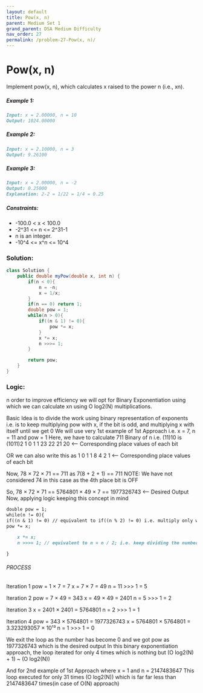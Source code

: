 ```yaml
---
layout: default
title: Pow(x, n)
parent: Medium Set 1
grand_parent: DSA Medium Difficulty
nav_order: 27
permalink: /problem-27-Pow(x, n)/
---
```

# Pow(x, n)
Implement pow(x, n), which calculates x raised to the power n (i.e., xn).

##### Example 1:
```markdown
Input: x = 2.00000, n = 10
Output: 1024.00000
```
##### Example 2:
```markdown
Input: x = 2.10000, n = 3
Output: 9.26100
```
##### Example 3:
```markdown
Input: x = 2.00000, n = -2
Output: 0.25000
Explanation: 2-2 = 1/22 = 1/4 = 0.25
```
##### Constraints:
* -100.0 < x < 100.0
* -2^31 <= n <= 2^31-1
* n is an integer.
* -10^4 <= x^n <= 10^4

### Solution:
```java
class Solution {
    public double myPow(double x, int n) {
        if(n < 0){
            n = -n;
            x = 1/x;
        } 
        if(n == 0) return 1;
        double pow = 1;
        while(n > 0){
            if((n & 1) != 0){
                pow *= x;
            }
            x *= x;
            n >>>= 1;
        }

        return pow;
    }
}
```

### Logic:
n order to improve efficiency we will opt for Binary Exponentiation using which we can calculate xn using O log2(N) multiplications.

Basic Idea is to divide the work using binary representation of exponents
i.e. is to keep multiplying pow with x, if the bit is odd, and multiplying x with itself until we get 0
We will use very 1st example of 1st Approach i.e.
x = 7, n = 11 and pow = 1
Here, we have to calculate 711
Binary of n i.e. (11)10 is (1011)2
1   0   1   1
23  22  21  20   <-- Corresponding place values of each bit

OR we can also write this as
1 0 1 1
8 4 2 1 <-- Corresponding place values of each bit

Now, 78 × 72 × 71 == 711 as 7(8 + 2 + 1) == 711
NOTE: We have not considered 74 in this case as the 4th place bit is OFF

So, 78 × 72 × 71 == 5764801 × 49 × 7 == 1977326743 <-- Desired Output
Now, applying logic keeping this concept in mind

```markdown
double pow = 1;
while(n != 0){
if((n & 1) != 0) // equivalent to if((n % 2) != 0) i.e. multiply only when the number is odd  
pow *= x;

	x *= x;
	n >>>= 1; // equivalent to n = n / 2; i.e. keep dividing the number by 2

}
```
###### PROCESS

Iteration 1
pow = 1 × 7 = 7
x = 7 × 7 = 49
n = 11 >>> 1 = 5

Iteration 2
pow = 7 × 49 = 343
x = 49 × 49 = 2401
n = 5 >>> 1 = 2

Iteration 3
x = 2401 × 2401 = 5764801
n = 2 >>> 1 = 1

Iteration 4
pow = 343 × 5764801 = 1977326743
x = 5764801 × 5764801 = 3.323293057 × 10¹³
n = 1 >>> 1 = 0

We exit the loop as the number has become 0 and we got pow as 1977326743 which is the desired output
In this binary exponentiation approach, the loop iterated for only 4 times which is nothing but (O log2(N) + 1) ~ (O log2(N))

And for 2nd example of 1st Approach where
x = 1 and n = 2147483647
This loop executed for only 31 times (O log2(N)) which is far far less than 2147483647 times(in case of O(N) approach)